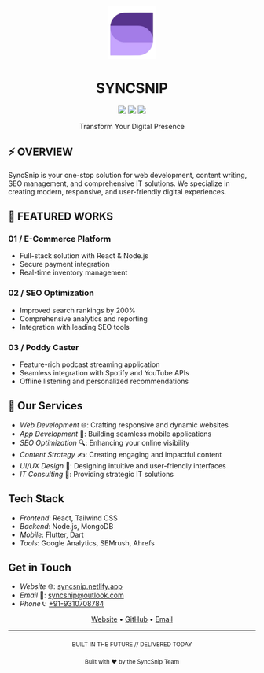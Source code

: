 <div align="center">
  <img src="./logo.png" alt="SyncSnip" width="100"/>

  # SYNCSNIP
  [![](https://img.shields.io/badge/STATUS-ACTIVE-8B5CF6?style=flat-square)]()
  [![](https://img.shields.io/badge/LAUNCH-WEBSITE-8B5CF6?style=flat-square)](https://syncsnip.com)
  [![](https://img.shields.io/badge/FOLLOW-GITHUB-8B5CF6?style=flat-square)](https://github.com/syncsnip)
  
  Transform Your Digital Presence
</div>


## ⚡ OVERVIEW

SyncSnip is your one-stop solution for web development, content writing, SEO management, and comprehensive IT solutions. We specialize in creating modern, responsive, and user-friendly digital experiences.

## 🎯 FEATURED WORKS

### 01 / E-Commerce Platform
- Full-stack solution with React & Node.js
- Secure payment integration
- Real-time inventory management

### 02 / SEO Optimization
- Improved search rankings by 200%
- Comprehensive analytics and reporting
- Integration with leading SEO tools

### 03 / Poddy Caster
- Feature-rich podcast streaming application
- Seamless integration with Spotify and YouTube APIs
- Offline listening and personalized recommendations

## 💫 Our Services

- *Web Development* 🌐: Crafting responsive and dynamic websites
- *App Development* 📱: Building seamless mobile applications
- *SEO Optimization* 🔍: Enhancing your online visibility
- *Content Strategy* ✍: Creating engaging and impactful content
- *UI/UX Design* 🎨: Designing intuitive and user-friendly interfaces
- *IT Consulting* 💼: Providing strategic IT solutions

## Tech Stack

- *Frontend*: React, Tailwind CSS
- *Backend*: Node.js, MongoDB
- *Mobile*: Flutter, Dart
- *Tools*: Google Analytics, SEMrush, Ahrefs
   

## Get in Touch

- *Website* 🌐: [syncsnip.netlify.app](http://syncsnip.netlify.app)
- *Email* 📧: syncsnip@outlook.com
- *Phone* 📞: [+91-9310708784](tel:+91-9310708784)
<div align="center">

[Website](https://syncsnip.netlify.app/) • 
[GitHub](https://github.com/syncsnip) • 
[Email](mailto:syncsnip@outlook.com)

---
<sub>BUILT IN THE FUTURE // DELIVERED TODAY</sub>
</div>

<div align="center">
  <sub>Built with ❤ by the SyncSnip Team</sub>
</div>


<!-- -------------------------------- -->
